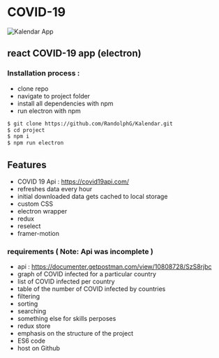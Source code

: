 # COVID-19 


![Kalendar App](https://github.com/RandolphG/Kalendar/blob/master/public/_calendar06.gif?raw=true)


## react COVID-19  app (electron)

### Installation process :

- clone repo
- navigate to project folder
- install all dependencies with npm
- run electron with npm 


```bash
$ git clone https://github.com/RandolphG/Kalendar.git
$ cd project
$ npm i
$ npm run electron 
```
## Features
- COVID 19 Api : https://covid19api.com/ 
- refreshes data every hour
- initial downloaded data gets cached to local storage
- custom CSS
- electron wrapper
- redux
- reselect
- framer-motion

### requirements ( **Note**: Api was incomplete )

-  api : https://documenter.getpostman.com/view/10808728/SzS8rjbc
- graph of COVID infected for a particular country
- list of COVID infected per country
- table of the number of COVID infected by countries
- filtering
- sorting
- searching
- something else for skills perposes
- redux store
- emphasis on the structure of the project
- ES6 code
- host on Github
